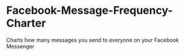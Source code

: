 # Facebook-Message-Frequency-Charter
Charts how many messages you send to everyone on your Facebook Messenger
